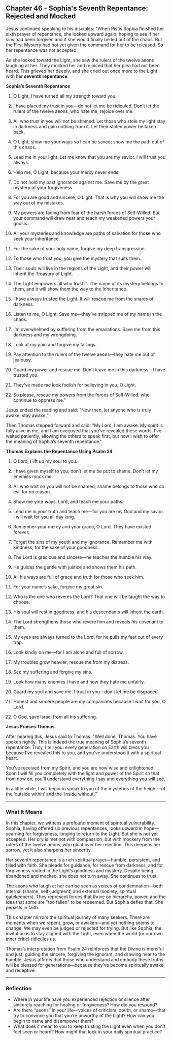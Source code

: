 ## Chapter 46 - Sophia's Seventh Repentance: Rejected and Mocked

Jesus continued speaking to his disciples:
"When Pistis Sophia finished her sixth prayer of repentance, she looked upward again, hoping to see if her sins had been forgiven and if she would finally be led out of the chaos. But the First Mystery had not yet given the command for her to be released. So her repentance was not accepted.

As she looked toward the Light, she saw the rulers of the twelve aeons laughing at her. They mocked her and rejoiced that her plea had not been heard. This grieved her deeply, and she cried out once more to the Light with her **seventh repentance**:

**Sophia’s Seventh Repentance**

1. O Light, I have turned all my strength toward you.

2. I have placed my trust in you—do not let me be ridiculed. Don’t let the rulers of the twelve aeons, who hate me, rejoice over me.

3. All who trust in you will not be shamed. Let those who stole my light stay in darkness and gain nothing from it. Let their stolen power be taken back.

4. O Light, show me your ways so I can be saved; show me the path out of this chaos.

5. Lead me in your light. Let me know that you are my savior. I will trust you always.

6. Help me, O Light, because your mercy never ends.

7. Do not hold my past ignorance against me. Save me by the great mystery of your forgiveness.

8. For you are good and sincere, O Light. That is why you will show me the way out of my mistakes.

9. My powers are fading from fear of the harsh forces of Self-Willed. But your command will draw near and teach my weakened powers your gnosis.

10. All your mysteries and knowledge are paths of salvation for those who seek your inheritance.

11. For the sake of your holy name, forgive my deep transgression.

12. To those who trust you, you give the mystery that suits them.

13. Their souls will live in the regions of the Light, and their power will inherit the Treasury of Light.

14. The Light empowers all who trust it. The name of its mystery belongs to them, and it will show them the way to the Inheritance.

15. I have always trusted the Light. It will rescue me from the snares of darkness.

16. Listen to me, O Light. Save me—they’ve stripped me of my name in the chaos.

17. I’m overwhelmed by suffering from the emanations. Save me from this darkness and my wrongdoing.

18. Look at my pain and forgive my failings.

19. Pay attention to the rulers of the twelve aeons—they hate me out of jealousy.

20. Guard my power and rescue me. Don’t leave me in this darkness—I have trusted you.

21. They’ve made me look foolish for believing in you, O Light.

22. So please, rescue my powers from the forces of Self-Willed, who continue to oppress me."

Jesus ended the reading and said:
"Now then, let anyone who is truly awake, stay awake."

Then Thomas stepped forward and said:
"My Lord, I am awake. My spirit is fully alive in me, and I am overjoyed that you’ve revealed these words. I’ve waited patiently, allowing the others to speak first, but now I wish to offer the meaning of Sophia’s seventh repentance."

**Thomas Explains the Repentance Using Psalm 24**

1. O Lord, I lift up my soul to you.

2. I have given myself to you; don’t let me be put to shame. Don’t let my enemies mock me.

3. All who wait on you will not be shamed; shame belongs to those who do evil for no reason.

4. Show me your ways, Lord, and teach me your paths.

5. Lead me in your truth and teach me—for you are my God and my savior. I will wait for you all day long.

6. Remember your mercy and your grace, O Lord. They have existed forever.

7. Forget the sins of my youth and my ignorance. Remember me with kindness, for the sake of your goodness.

8. The Lord is gracious and sincere—he teaches the humble his way.

9. He guides the gentle with justice and shows them his path.

10. All his ways are full of grace and truth for those who seek him.

11. For your name’s sake, forgive my great sin.

12. Who is the one who reveres the Lord? That one will be taught the way to choose.

13. His soul will rest in goodness, and his descendants will inherit the earth.

14. The Lord strengthens those who revere him and reveals his covenant to them.

15. My eyes are always turned to the Lord, for he pulls my feet out of every trap.

16. Look kindly on me—for I am alone and full of sorrow.

17. My troubles grow heavier; rescue me from my distress.

18. See my suffering and forgive my sins.

19. Look how many enemies I have and how they hate me unfairly.

20. Guard my soul and save me. I trust in you—don’t let me be disgraced.

21. Honest and sincere people are my companions because I wait for you, O Lord.

22. O God, save Israel from all his suffering.

**Jesus Praises Thomas**

After hearing this, Jesus said to Thomas:
"Well done, Thomas. You have spoken rightly. This is indeed the true meaning of Sophia’s seventh repentance. Truly, I tell you: every generation on Earth will bless you because I’ve revealed this to you, and you’ve understood it with a spiritual heart.

You’ve received from my Spirit, and you are now wise and enlightened. Soon I will fill you completely with the light and power of the Spirit so that from now on, you’ll understand everything I say and everything you will see.

In a little while, I will begin to speak to you of the mysteries of the height—of the ‘outside within’ and the ‘inside without.’"
 
---

### What It Means

In this chapter, we witness a profound moment of spiritual vulnerability. Sophia, having offered six previous repentances, looks upward in hope—yearning for forgiveness, longing to return to the Light. But she is not yet accepted. Her cry is met not with compassion, but with mockery from the rulers of the twelve aeons, who gloat over her rejection. This deepens her sorrow, yet it also sharpens her sincerity.

Her seventh repentance is a rich spiritual prayer—humble, persistent, and filled with faith. She pleads for guidance, for rescue from darkness, and for forgiveness rooted in the Light’s goodness and mystery. Despite being abandoned and mocked, she does not turn away. She continues to trust.

The aeons who laugh at her can be seen as voices of condemnation—both internal (shame, self-judgment) and external (society, spiritual gatekeepers). They represent forces that thrive on hierarchy, power, and the idea that some are "too fallen" to be redeemed. But Sophia defies that. She persists in faith.

This chapter mirrors the spiritual journey of many seekers. There are moments when we repent, grow, or awaken—and yet nothing seems to change. We may even be judged or rejected for trying. But like Sophia, the invitation is to stay aligned with the Light, even when the world (or our own inner critic) ridicules us.

Thomas’s interpretation from Psalm 24 reinforces that the Divine is merciful and just, guiding the sincere, forgiving the ignorant, and drawing near to the humble. Jesus affirms that those who understand and embody these truths will be blessed for generations—because they’ve become spiritually awake and receptive.

---

### Reflection

* Where in your life have you experienced rejection or silence after sincerely reaching for healing or forgiveness? How did you respond?
* Are there “aeons” in your life—voices of criticism, doubt, or shame—that try to convince you that you’re unworthy of the Light? How can you begin to name and disempower them?
* What does it mean to you to keep trusting the Light even when you don't feel seen or heard? How might that look in your daily spiritual practice?
